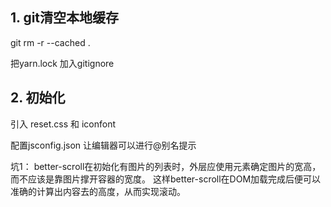 ## 1. git清空本地缓存
git rm -r --cached .

把yarn.lock  加入gitignore

## 2. 初始化

引入 reset.css 和 iconfont

配置jsconfig.json  让编辑器可以进行@别名提示



坑1： better-scroll在初始化有图片的列表时，外层应使用元素确定图片的宽高，而不应该是靠图片撑开容器的宽度。
这样better-scroll在DOM加载完成后便可以准确的计算出内容去的高度，从而实现滚动。